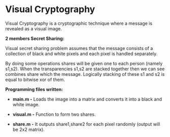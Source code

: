 # Visual Cryptography
Visual Cryptography is a cryptographic technique where a message is revealed as a visual image.

**2 members Secret Sharing:**

Visual secret sharing problem assumes that the message consists of a collection of black and white pixels and each pixel is handled separately.

By doing some operations shares will be given one to each person (namely s1,s2).
When the transparencies s1,s2 are stacked together then we can see combines share which the message.
Logically stacking of these s1 and s2 is equal to bitwise xor of them.

**Programming files written:** 

- **main.m -** Loads the image into a matrix and converts it into a black and white image.

- **visual.m -** Function to form two shares.

- **share.m -** It outputs share1,share2 for each pixel randomly (output will be 2x2 matrix).
